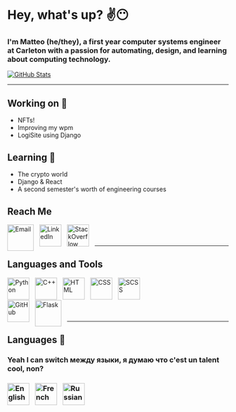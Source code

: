 # Hey, what's up? ✌😶
### I'm Matteo (he/they), a first year computer systems engineer at Carleton with a passion for automating, design, and learning about computing technology.

[![GitHub Stats](https://github-readme-stats.vercel.app/api?username=linguini1&theme=dark&hide=issues,contribs)](https://github.com/anuraghazra/github-readme-stats)

---
## Working on 🧩
- NFTs!
- Improving my wpm
- LogiSite using Django

## Learning 🌱
- The crypto world
- Django & React
- A second semester's worth of engineering courses

## Reach Me

[<img align="left" style="padding-right:10px" alt="Email" width="60px" src="https://upload.wikimedia.org/wikipedia/commons/thumb/8/8c/Gmail_Icon_%282013-2020%29.svg/2048px-Gmail_Icon_%282013-2020%29.svg.png" />][email]
[<img align="left" style="padding-right:10px" alt="LinkedIn" width="50px" src="https://cdn-icons-png.flaticon.com/512/174/174857.png" />][linkedin]
[<img align="left" style="padding-right:10px" alt="StackOverflow" width="50px" src="https://cdn-icons-png.flaticon.com/512/2111/2111628.png" />][stackoverflow]
<br /><br />

---

## Languages and Tools
<!--Languages-->
<img align="left" style="padding-right:10px" alt="Python" width="50px" src="https://cdn-icons-png.flaticon.com/512/5968/5968350.png" />
<img align="left" style="padding-right:10px" alt="C++" width="50px" src="https://cdn-icons-png.flaticon.com/512/6132/6132222.png" />
<img align="left" style="padding-right:10px" alt="HTML" width="50px" src="https://cdn-icons-png.flaticon.com/512/1051/1051277.png" />
<img align="left" style="padding-right:10px" alt="CSS" width="50px" src="https://cdn-icons-png.flaticon.com/512/732/732190.png" />
<img align="left" style="padding-right:10px" alt="SCSS" width="50px" src="https://cdn-icons-png.flaticon.com/512/5968/5968358.png" />
<br /><br /><br />

<!--Tools-->
<img align="left" style="padding-right:10px" alt="GitHub" width="50px" src="https://cdn-icons-png.flaticon.com/512/25/25231.png" />
<img align="left" style="padding-right:10px" alt="Flask" width="60px" src="https://miro.medium.com/max/800/1*Q5EUk28Xc3iCDoMSkrd1_w.png" />
<br /><br />

---

## Languages 💬

<h3>Yeah I can switch между языки, я думаю что c'est un talent cool, non?<h3/>


<img align="left" style="padding-right:10px" alt="English" width="50px" src="https://cdn-icons-png.flaticon.com/512/330/330442.png" />
<img align="left" style="padding-right:10px" alt="French" width="50px" src="https://cdn-icons-png.flaticon.com/512/330/330490.png" />
<img align="left" style="padding-right:10px" alt="Russian" width="50px" src="https://cdn-icons-png.flaticon.com/512/330/330437.png" />
<br />



<!--Links-->
[stackoverflow]: https://stackexchange.com/users/20225296/linguini
[linkedin]: https://www.linkedin.com/in/matteo-golin-94118021b/
[email]: matteo.golin@gmail.com